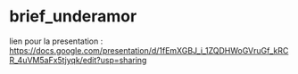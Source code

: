 # brief_underamor


lien pour la presentation : https://docs.google.com/presentation/d/1fEmXGBJ_i_1ZQDHWoGVruGf_kRCR_4uVM5aFx5tjyqk/edit?usp=sharing
